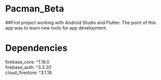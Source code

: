 # Pacman_Beta

##First project working with Android Studio and Flutter. The point of this app was to learn new tools for app development. 

# Dependencies

  firebase_core: ^1.18.0 \
  firebase_auth: ^3.3.20 \
  cloud_firestore: ^3.1.18 
